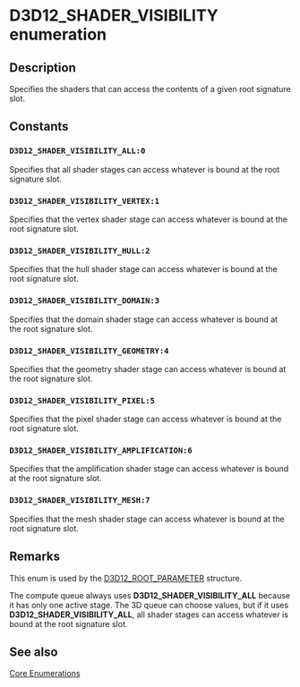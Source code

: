 # D3D12_SHADER_VISIBILITY enumeration

## Description

Specifies the shaders that can access the contents of a given root signature slot.

## Constants

### `D3D12_SHADER_VISIBILITY_ALL:0`

Specifies that all shader stages can access whatever is bound at the root signature slot.

### `D3D12_SHADER_VISIBILITY_VERTEX:1`

Specifies that the vertex shader stage can access whatever is bound at the root signature slot.

### `D3D12_SHADER_VISIBILITY_HULL:2`

Specifies that the hull shader stage can access whatever is bound at the root signature slot.

### `D3D12_SHADER_VISIBILITY_DOMAIN:3`

Specifies that the domain shader stage can access whatever is bound at the root signature slot.

### `D3D12_SHADER_VISIBILITY_GEOMETRY:4`

Specifies that the geometry shader stage can access whatever is bound at the root signature slot.

### `D3D12_SHADER_VISIBILITY_PIXEL:5`

Specifies that the pixel shader stage can access whatever is bound at the root signature slot.

### `D3D12_SHADER_VISIBILITY_AMPLIFICATION:6`

Specifies that the amplification shader stage can access whatever is bound at the root signature slot.

### `D3D12_SHADER_VISIBILITY_MESH:7`

Specifies that the mesh shader stage can access whatever is bound at the root signature slot.

## Remarks

This enum is used by the [D3D12_ROOT_PARAMETER](https://learn.microsoft.com/windows/desktop/api/d3d12/ns-d3d12-d3d12_root_parameter) structure.

The compute queue always uses **D3D12_SHADER_VISIBILITY_ALL** because it has only one active stage. The 3D queue can choose values, but if it uses **D3D12_SHADER_VISIBILITY_ALL**, all shader stages can access whatever is bound at the root signature slot.

## See also

[Core Enumerations](https://learn.microsoft.com/windows/desktop/direct3d12/direct3d-12-enumerations)